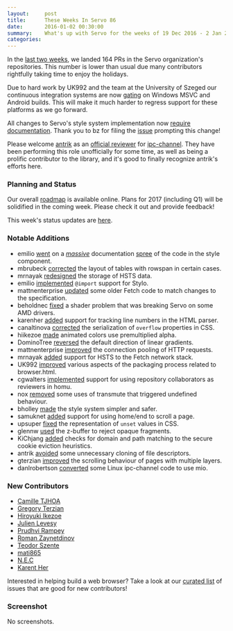 ```yaml
---
layout:     post
title:      These Weeks In Servo 86
date:       2016-01-02 00:30:00
summary:    What's up with Servo for the weeks of 19 Dec 2016 - 2 Jan 2017
categories:
---
```


In the [last two weeks](https://github.com/pulls?utf8=%E2%9C%93&q=is%3Apr+is%3Amerged+closed%3A2016-12-19..2017-01-02+user%3Aservo+),
we landed 164 PRs in the Servo organization's repositories. This number is lower than usual due many contributors rightfully
taking time to enjoy the holidays.

Due to hard work by UK992 and the team at the University of Szeged our continuous integration systems are now
[gating](https://groups.google.com/forum/#!topic/mozilla.dev.servo/1P5-iuECa88) on Windows MSVC and Android builds. This will make it much harder to regress support for these platforms
as we go forward.

All changes to Servo's style system implementation now [require documentation](https://groups.google.com/forum/#!topic/mozilla.dev.servo/upEvlBx7w1g).
Thank you to bz for filing the [issue](https://github.com/servo/servo/issues/14765) prompting this change!

Please welcome [antrik](https://github.com/antrik/) as an [official reviewer](https://github.com/servo/saltfs/pull/568) for
[ipc-channel](https://github.com/servo/ipc-channel/). They have been performing this role unofficially for some time,
as well as being a prolific contributor to the library, and it's good to finally recognize antrik's efforts here.

### Planning and Status

Our overall [roadmap](https://github.com/servo/servo/wiki/Roadmap) is available online. Plans for 2017 (including Q1) will be
solidified in the coming week. Please check it out and provide feedback!

This week's status updates are [here](https://www.standu.ps/project/servo/).

### Notable Additions

- emilio [went](https://github.com/servo/servo/pull/14819) on a [_massive_](https://github.com/servo/servo/pull/14801) documentation [spree](https://github.com/servo/servo/pull/14802) of the code in the style component.
- mbrubeck [corrected](https://github.com/servo/servo/pull/14798) the layout of tables with rowspan in certain cases.
- mrnayak [redesigned](https://github.com/servo/servo/pull/14794) the storage of HSTS data.
- emilio [implemented](https://github.com/servo/servo/pull/14793) `@import` support for Stylo.
- mattnenterprise [updated](https://github.com/servo/servo/pull/147840) some older Fetch code to match changes to the specification.
- beholdnec [fixed](https://github.com/servo/webrender/pull/671) a shader problem that was breaking Servo on some AMD drivers.
- karenher [added](https://github.com/servo/html5ever/pull/243) support for tracking line numbers in the HTML parser.
- canaltinova [corrected](https://github.com/servo/servo/pull/14757) the serialization of `overflow` properties in CSS.
- hiikezoe [made](https://github.com/servo/servo/pull/14747) animated colors use premultiplied alpha.
- DominoTree [reversed](https://github.com/servo/servo/pull/14746) the default direction of linear gradients.
- mattnenterprise [improved](https://github.com/servo/servo/pull/14741) the connection pooling of HTTP requests.
- mrnayak [added](https://github.com/servo/servo/pull/14716) support for HSTS to the Fetch network stack.
- UK992 [improved](https://github.com/servo/servo/pull/14737) various aspects of the packaging process related to browser.html.
- cgwalters [implemented](https://github.com/servo/homu/pull/77) support for using repository collaborators as reviewers in homu.
- nox [removed](https://github.com/servo/rust-azure/pull/251) some uses of transmute that triggered undefined behaviour.
- bholley [made](https://github.com/servo/servo/pull/14662) the style system simpler and safer.
- samuknet [added](https://github.com/servo/webrender/pull/656) support for using home/end to scroll a page.
- upsuper [fixed](https://github.com/servo/servo/pull/14640) the representation of `unset` values in CSS.
- glennw [used](https://github.com/servo/webrender/pull/648) the z-buffer to reject opaque fragments.
- KiChjang [added](https://github.com/servo/servo/pull/14491) checks for domain and path matching to the secure cookie eviction heuristics.
- antrik [avoided](https://github.com/servo/ipc-channel/pull/127) some unnecessary cloning of file descriptors.
- gterzian [improved](https://github.com/servo/webrender/pull/600) the scrolling behaviour of pages with multiple layers.
- danlrobertson [converted](https://github.com/servo/ipc-channel/pull/94) some Linux ipc-channel code to use mio.

### New Contributors

- [Camille TJHOA](https://github.com/ctjhoa)
- [Gregory Terzian](https://github.com/gterzian)
- [Hiroyuki Ikezoe](https://github.com/hiikezoe)
- [Julien Levesy](https://github.com/jlevesy)
- [Prudhvi Rampey](https://github.com/prampey)
- [Roman Zaynetdinov](https://github.com/zaynetro)
- [Teodor Szente](https://github.com/teosz)
- [mati865](https://github.com/mati865)
- [N.E.C](https://github.com/beholdnec)
- [Karent Her](https://github.com/karenher)

Interested in helping build a web browser? Take a look at our [curated list](https://starters.servo.org/) of issues that are good for new contributors!

### Screenshot

No screenshots.
